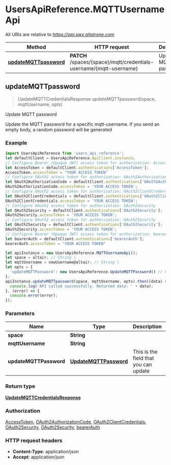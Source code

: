 # UsersApiReference.MQTTUsernameApi

All URIs are relative to *https://api.swx.altairone.com*

Method | HTTP request | Description
------------- | ------------- | -------------
[**updateMQTTpassword**](MQTTUsernameApi.md#updateMQTTpassword) | **PATCH** /spaces/{space}/mqtt/credentials-username/{mqtt-username} | Update MQTT password



## updateMQTTpassword

> UpdateMQTTCredentialsResponse updateMQTTpassword(space, mqttUsername, opts)

Update MQTT password

Update the MQTT password for a specific mqtt-username.  If you send an empty body, a random password will be generated

### Example

```javascript
import UsersApiReference from 'users_api_reference';
let defaultClient = UsersApiReference.ApiClient.instance;
// Configure Bearer (Opaque JWT) access token for authorization: AccessToken
let AccessToken = defaultClient.authentications['AccessToken'];
AccessToken.accessToken = "YOUR ACCESS TOKEN"
// Configure OAuth2 access token for authorization: OAuth2AuthorizationCode
let OAuth2AuthorizationCode = defaultClient.authentications['OAuth2AuthorizationCode'];
OAuth2AuthorizationCode.accessToken = 'YOUR ACCESS TOKEN';
// Configure OAuth2 access token for authorization: OAuth2ClientCredentials
let OAuth2ClientCredentials = defaultClient.authentications['OAuth2ClientCredentials'];
OAuth2ClientCredentials.accessToken = 'YOUR ACCESS TOKEN';
// Configure OAuth2 access token for authorization: OAuth2Security
let OAuth2Security = defaultClient.authentications['OAuth2Security'];
OAuth2Security.accessToken = 'YOUR ACCESS TOKEN';
// Configure OAuth2 access token for authorization: OAuth2Security
let OAuth2Security = defaultClient.authentications['OAuth2Security'];
OAuth2Security.accessToken = 'YOUR ACCESS TOKEN';
// Configure Bearer (Opaque JWT) access token for authorization: bearerAuth
let bearerAuth = defaultClient.authentications['bearerAuth'];
bearerAuth.accessToken = "YOUR ACCESS TOKEN"

let apiInstance = new UsersApiReference.MQTTUsernameApi();
let space = altair; // String | 
let mqttUsername = newUsername@altair; // String | 
let opts = {
  'updateMQTTPassword': new UsersApiReference.UpdateMQTTPassword() // UpdateMQTTPassword | This is the field that you can update
};
apiInstance.updateMQTTpassword(space, mqttUsername, opts).then((data) => {
  console.log('API called successfully. Returned data: ' + data);
}, (error) => {
  console.error(error);
});

```

### Parameters


Name | Type | Description  | Notes
------------- | ------------- | ------------- | -------------
 **space** | **String**|  | 
 **mqttUsername** | **String**|  | 
 **updateMQTTPassword** | [**UpdateMQTTPassword**](UpdateMQTTPassword.md)| This is the field that you can update | [optional] 

### Return type

[**UpdateMQTTCredentialsResponse**](UpdateMQTTCredentialsResponse.md)

### Authorization

[AccessToken](../README.md#AccessToken), [OAuth2AuthorizationCode](../README.md#OAuth2AuthorizationCode), [OAuth2ClientCredentials](../README.md#OAuth2ClientCredentials), [OAuth2Security](../README.md#OAuth2Security), [OAuth2Security](../README.md#OAuth2Security), [bearerAuth](../README.md#bearerAuth)

### HTTP request headers

- **Content-Type**: application/json
- **Accept**: application/json

